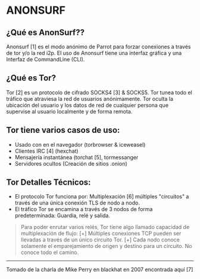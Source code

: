 # ANONSURF #

## ¿Qué es AnonSurf?? ##

Anonsurf [1] es el modo anónimo de Parrot para forzar conexiones a través de tor y/o la red i2p. El uso de Anonsurf tiene una interfaz gráfica y una Interfaz de CommandLine (CLI).

## ¿Qué es Tor? ##
Tor [2] es un protocolo de cifrado SOCKS4 [3] & SOCKS5. Tor tunea todo el tráfico que atraviesa la red de usuarios anónimamente. 
Tor oculta la ubicación del usuario y los datos de red de cualquier persona que supervise al usuario localmente y de forma remota.

## Tor tiene varios casos de uso: ##

* Usado con en el navegador (torbrowser & iceweasel)
* Clientes IRC [4] (hexchat) 
* Mensajería instantánea (torchat [5], tormessanger 
* Servidores ocultos (Creación de sitios .onion)

## Tor Detalles Técnicos: ##

* El protocolo Tor funciona por:
      Multiplexación [6] múltiples "circuitos" a través de una única conexión TLS de nodo a nodo.
* El tráfico Tor se encamina a través de 3 nodos de forma predeterminada: Guardia, relé y salida. 

> Para poder enrutar varios relés, Tor tiene algo llamado capacidad de multiplexación de flujo:
[+] Múltiples conexiones TCP pueden ser llevadas a través de un único circuito Tor.
[+] Cada nodo conoce solamente el emparejamiento de origen y destino para un circuito. No conoce todo el camino.

---
 Tomado de la charla de Mike Perry en blackhat en 2007 encontrada aquí [7] 
